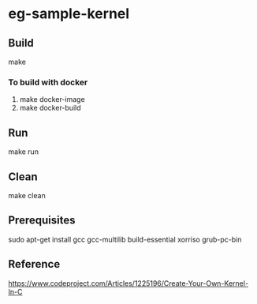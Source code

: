 # eg-sample-kernel

## Build

make

### To build with docker

1. make docker-image
2. make docker-build

## Run

make run

## Clean

make clean

## Prerequisites

sudo apt-get install gcc gcc-multilib build-essential xorriso grub-pc-bin

## Reference

https://www.codeproject.com/Articles/1225196/Create-Your-Own-Kernel-In-C
